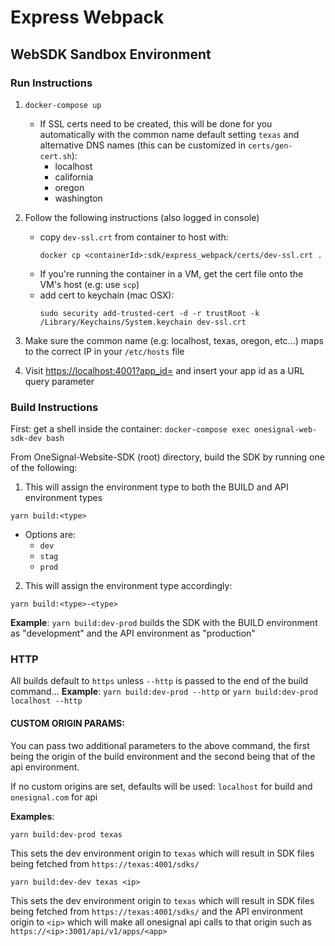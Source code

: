 # Express Webpack
## WebSDK Sandbox Environment
### Run Instructions
1. `docker-compose up`
   - If SSL certs need to be created, this will be done for you automatically with the common name default setting `texas` and alternative DNS names (this can be customized in `certs/gen-cert.sh`):
      - localhost
      - california
      - oregon
      - washington
   
2. Follow the following instructions (also logged in console)
   - copy `dev-ssl.crt` from container to host with: 
      ```
      docker cp <containerId>:sdk/express_webpack/certs/dev-ssl.crt .
      ```
   - If you're running the container in a VM, get the cert file onto the VM's host (e.g: use `scp`)
   - add cert to keychain (mac OSX): 
      ```
      sudo security add-trusted-cert -d -r trustRoot -k /Library/Keychains/System.keychain dev-ssl.crt
      ```
3. Make sure the common name (e.g: localhost, texas, oregon, etc...) maps to the correct IP in your `/etc/hosts` file
4. Visit [https://localhost:4001?app_id=](https://localhost:4001?app_id=) and insert your app id as a URL query parameter

### Build Instructions
First: get a shell inside the container: `docker-compose exec onesignal-web-sdk-dev bash`

From OneSignal-Website-SDK (root) directory, build the SDK by running one of the following:
1. This will assign the environment type to both the BUILD and API environment types
```
yarn build:<type>
```
   - Options are:
      - `dev`
      - `stag`
      - `prod`
2. This will assign the environment type accordingly:
```
yarn build:<type>-<type>
```
**Example**: `yarn build:dev-prod` builds the SDK with the BUILD environment as "development" and the API environment as "production"

### HTTP
All builds default to `https` unless `--http` is passed to the end of the build command...
**Example**: `yarn build:dev-prod --http` or `yarn build:dev-prod localhost --http`

#### CUSTOM ORIGIN PARAMS: 
You can pass two additional parameters to the above command, the first being the origin of the build environment and the second being that of the api environment. 

If no custom origins are set, defaults will be used: `localhost` for build and `onesignal.com` for api

**Examples**:
```
yarn build:dev-prod texas
```
This sets the dev environment origin to `texas` which will result in SDK files being fetched from `https://texas:4001/sdks/`

```
yarn build:dev-dev texas <ip>
```
This sets the dev environment origin to `texas` which will result in SDK files being fetched from `https://texas:4001/sdks/` and the API environment origin to `<ip>` which will make all onesignal api calls to that origin such as `https://<ip>:3001/api/v1/apps/<app>`

